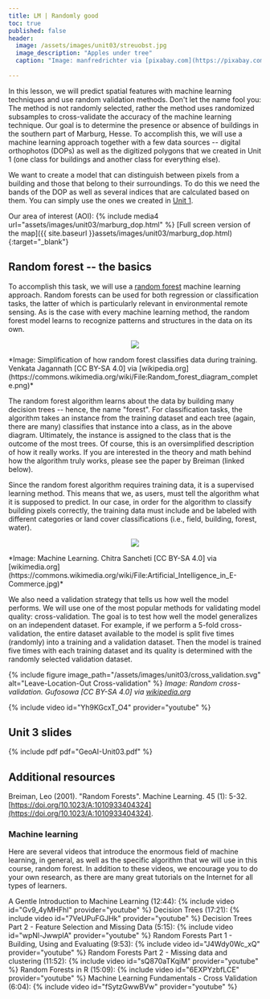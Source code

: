 ```yaml
---
title: LM | Randomly good
toc: true
published: false
header:
  image: /assets/images/unit03/streuobst.jpg
  image_description: "Apples under tree"
  caption: "Image: manfredrichter via [pixabay.com](https://pixabay.com/de/photos/%C3%A4pfel-streuobst-obstbaum-apfelbaum-3684775/)"
 
---
```


In this lesson, we will predict spatial features with machine learning techniques and use random validation methods. Don't let the name fool you: The method is not randomly selected, rather the method uses randomized subsamples to cross-validate the accuracy of the machine learning technique. Our goal is to determine the presence or absence of buildings in the southern part of Marburg, Hesse. To accomplish this, we will use a machine learning approach together with a few data sources -- digital orthophotos (DOPs) as well as the digitized polygons that we created in Unit 1 (one class for buildings and another class for everything else).

<!--more-->

We want to create a model that can distinguish between pixels from a building and those that belong to their surroundings. To do this we need the bands of the DOP as well as several indices that are calculated based on them. You can simply use the ones we created in [Unit 1](http://127.0.0.1:4000/geoAI//unit01/unit01-05_warm-up-r-spatial.html#step-4---calculate-rgb-indices). 

Our area of interest (AOI):
{% include media4 url="assets/images/unit03/marburg_dop.html" %} [Full screen version of the map]({{ site.baseurl }}assets/images/unit03/marburg_dop.html){:target="_blank"}


## Random forest -- the basics
To accomplish this task, we will use a [random forest](https://en.wikipedia.org/wiki/Random_forest) machine learning approach. Random forests can be used for both regression or classification tasks, the latter of which is particularly relevant in environmental remote sensing. As is the case with every machine learning method, the random forest model learns to recognize patterns and structures in the data on its own.

<p align="center">
  <img src = "../assets/images/unit03/Random_forest_diagram_complete.png">
</p>
*Image: Simplification of how random forest classifies data during training. Venkata Jagannath [CC BY-SA 4.0] via [wikipedia.org](https://commons.wikimedia.org/wiki/File:Random_forest_diagram_complete.png)*

The random forest algorithm learns about the data by building many decision trees -- hence, the name "forest". For classification tasks, the algorithm takes an instance from the training dataset and each tree (again, there are many) classifies that instance into a class, as in the above diagram. Ultimately, the instance is assigned to the class that is the outcome of the most trees. Of course, this is an oversimplified description of how it really works. If you are interested in the theory and math behind how the algorithm truly works, please see the paper by Breiman (linked below).

Since the random forest algorithm requires training data, it is a supervised learning method. This means that we, as users, must tell the algorithm what it is supposed to predict. In our case, in order for the algorithm to classify building pixels correctly, the training data must include and be labeled with different categories or land cover classifications (i.e., field, building, forest, water).

<p align="center">
  <img src="../assets/images/unit03/machine_learning.jpg">
</p>
*Image: Machine Learning. Chitra Sancheti [CC BY-SA 4.0] via [wikimedia.org](https://commons.wikimedia.org/wiki/File:Artificial_Intelligence_in_E-Commerce.jpg)*


We also need a validation strategy that tells us how well the model performs. We will use one of the most popular methods for validating model quality: cross-validation. The goal is to test how well the model generalizes on an independent dataset. For example, if we perform a 5-fold cross-validation, the entire dataset available to the model is split five times (randomly) into a training and a validation dataset. Then the model is trained five times with each training dataset and its quality is determined with the randomly selected validation dataset.



{% include figure image_path="/assets/images/unit03/cross_validation.svg" alt="Leave-Location-Out Cross-validation" %}
*Image: Random cross-validation. Gufosowa [CC BY-SA 4.0] via [wikipedia.org](https://en.wikipedia.org/wiki/Cross-validation_(statistics)#/media/File:K-fold_cross_validation_EN.svg)*

{% include video id="Yh9KGcxT_O4" provider="youtube" %}

## Unit 3 slides
{% include pdf pdf="GeoAI-Unit03.pdf" %}

## Additional resources
Breiman, Leo (2001). "Random Forests". Machine Learning. 45 (1): 5-32. [https://doi.org/10.1023/A:1010933404324](https://doi.org/10.1023/A:1010933404324).

### Machine learning
Here are several videos that introduce the enormous field of machine learning, in general, as well as the specific algorithm that we will use in this course, random forest. In addition to these videos, we encourage you to do your own research, as there are many great tutorials on the Internet for all types of learners.


A Gentle Introduction to Machine Learning (12:44):
{% include video id="Gv9_4yMHFhI" provider="youtube" %}
Decision Trees (17:21):
{% include video id="7VeUPuFGJHk" provider="youtube" %}
Decision Trees Part 2 - Feature Selection and Missing Data (5:15):
{% include video id="wpNl-JwwplA" provider="youtube" %}
Random Forests Part 1 - Building, Using and Evaluating (9:53):
{% include video id="J4Wdy0Wc_xQ" provider="youtube" %}
Random Forests Part 2 - Missing data and clustering (11:52):
{% include video id="sQ870aTKqiM" provider="youtube" %}
Random Forests in R (15:09):
{% include video id="6EXPYzbfLCE" provider="youtube" %}
Machine Learning Fundamentals - Cross Validation (6:04):
{% include video id="fSytzGwwBVw" provider="youtube" %}

